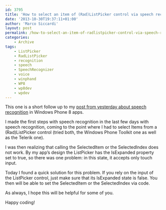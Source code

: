 ```yaml
---
id: 3795
title: 'How to select an item of (Rad)ListPicker control via speech recognition'
date: '2013-10-30T19:37:11+01:00'
author: 'Marco Siccardi'
layout: post
permalink: /how-to-select-an-item-of-radlistpicker-control-via-speech-recognition/
categories:
    - Archive
tags:
    - ListPicker
    - RadListPicker
    - recognition
    - speech
    - SpeechRecognizer
    - voice
    - winphand
    - WP8
    - wp8dev
    - wpdev
---
```


This one is a short follow up to my [post from yesterday about speech recognition](http://msicc.net/?p=3787) in Windows Phone 8 apps.

I made the first steps with speech recognition in the last few days with speech recognition, coming to the point where I had to select Items from a (Rad)ListPicker control (tried both, the Windows Phone Toolkit one as well as the Telerik one).

I was then realizing that calling the SelectedItem or the SelectedIndex does not work. By my app’s design the ListPicker has the IsExpanded property set to true, so there was one problem: in this state, it accepts only touch input.

Today I found a quick solution for this problem. If you rely on the input of the ListPicker control, just make sure that its IsExpanded state is false. You then will be able to set the SelectedItem or the SelectedIndex via code.

As always, I hope this will be helpful for some of you.

Happy coding!